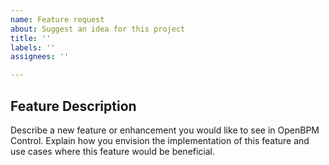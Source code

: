 ```yaml
---
name: Feature request
about: Suggest an idea for this project
title: ''
labels: ''
assignees: ''

---
```


## Feature Description

Describe a new feature or enhancement you would like to see in OpenBPM Control. Explain how you envision the implementation of this feature and use cases where this feature would be beneficial.
